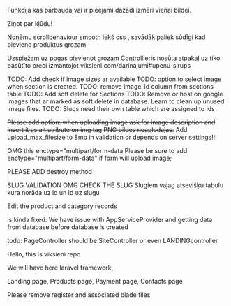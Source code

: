 Funkcija kas pārbauda vai ir pieejami dažādi izmēri vienai bildei.

Ziņot par kļūdu!

Noņēmu scrollbehaviour smooth iekš css , savādāk paliek sūdīgi kad pievieno produktus grozam

Uzspiežam uz pogas pievienot grozam Controllieris nosūta atpakaļ uz tiko pasūtīto preci izmantojot viksieni.com/darinajumi#upenu-sirups

TODO: Add check if image sizes ar available
TODO: option to select image when section is created.
TODO: remove image_id column from sections table
TODO: Add soft delete for Sections
TODO: Remove or host on google images that ar marked as soft delete in database. Learn to clean up unused image files.
TODO: Slugs need their own table which are assigned to ids

~~Please add option: when uploading image ask for image description and insert it as alt atribute on img tag~~
~~PNG bildes neaplodajas.~~
Add upload_max_filesize to 8mb in validation or depends on server settings!!!

OMG this enctype="multipart/form-data 
Please be sure to add enctype="multipart/form-data" if form will upload image;

PLEASE ADD destroy method

SLUG VALIDATION OMG CHECK THE SLUG
Slugiem vajag atsevišķu tabulu kura norāda uz id un id uz slugu

Edit the product and category records

is kinda fixed: We have issue with AppServiceProvider and getting data from database before database is created

todo:
PageController should be SiteController or even LANDINGcontroller

Hello, this is viksieni repo

We will have here laravel framework,

Landing page,
Products page,
Payment page,
Contacts page

Please remove register and associated blade files
